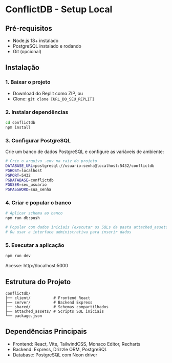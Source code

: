 # ConflictDB - Setup Local

## Pré-requisitos
- Node.js 18+ instalado
- PostgreSQL instalado e rodando
- Git (opcional)

## Instalação

### 1. Baixar o projeto
- Download do Replit como ZIP, ou
- Clone: `git clone [URL_DO_SEU_REPLIT]`

### 2. Instalar dependências
```bash
cd conflictdb
npm install
```

### 3. Configurar PostgreSQL
Crie um banco de dados PostgreSQL e configure as variáveis de ambiente:

```bash
# Crie o arquivo .env na raiz do projeto
DATABASE_URL=postgresql://usuario:senha@localhost:5432/conflictdb
PGHOST=localhost
PGPORT=5432
PGDATABASE=conflictdb
PGUSER=seu_usuario
PGPASSWORD=sua_senha
```

### 4. Criar e popular o banco
```bash
# Aplicar schema ao banco
npm run db:push

# Popular com dados iniciais (executar os SQLs da pasta attached_assets)
# Ou usar a interface administrativa para inserir dados
```

### 5. Executar a aplicação
```bash
npm run dev
```

Acesse: http://localhost:5000

## Estrutura do Projeto
```
conflictdb/
├── client/          # Frontend React
├── server/          # Backend Express
├── shared/          # Schemas compartilhados
├── attached_assets/ # Scripts SQL iniciais
└── package.json
```

## Dependências Principais
- Frontend: React, Vite, TailwindCSS, Monaco Editor, Recharts
- Backend: Express, Drizzle ORM, PostgreSQL
- Database: PostgreSQL com Neon driver